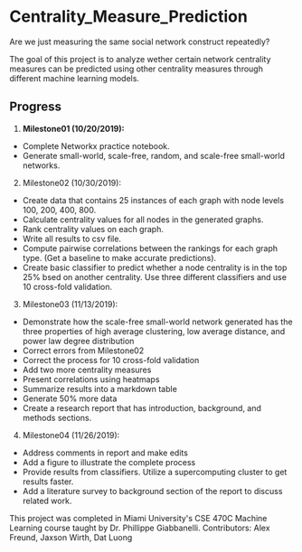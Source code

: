 # Centrality_Measure_Prediction
Are we just measuring the same social network construct repeatedly?

The goal of this project is to analyze wether certain network centrality measures can be predicted using other centrality measures through different machine learning models.

## Progress

1. <strong>Milestone01 (10/20/2019):</strong>
  - Complete Networkx practice notebook.
  - Generate small-world, scale-free, random, and scale-free small-world networks.
2. Milestone02 (10/30/2019):  
  - Create data that contains 25 instances of each graph with node levels 100, 200, 400, 800.
  - Calculate centrality values for all nodes in the generated graphs.
  - Rank centrality values on each graph.
  - Write all results to csv file.
  - Compute pairwise correlations between the rankings for each graph type. (Get a baseline to make accurate predictions).
  - Create basic classifier to predict whether a node centrality is in the top 25% bsed on another centrality. Use three different classifiers and use 10 cross-fold validation.
3. Milestone03 (11/13/2019):
  - Demonstrate how the scale-free small-world network generated has the three properties of high average clustering, low average distance, and power law degree distribution
  - Correct errors from Milestone02
  - Correct the process for 10 cross-fold validation
  - Add two more centrality measures
  - Present correlations using heatmaps
  - Summarize results into a markdown table
  - Generate 50% more data
  - Create a research report that has introduction, background, and methods sections.
4. Milestone04 (11/26/2019):
  - Address comments in report and make edits
  - Add a figure to illustrate the complete process
  - Provide results from classifiers. Utilize a supercomputing cluster to get results faster.
  - Add a literature survey to background section of the report to discuss related work.

This project was completed in Miami University's CSE 470C Machine Learning course taught by Dr. Phillippe Giabbanelli.
Contributors: Alex Freund, Jaxson Wirth, Dat Luong
